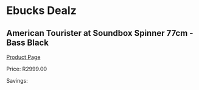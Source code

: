 
# Ebucks Dealz
## American Tourister at Soundbox Spinner 77cm - Bass Black
[Product Page](https://www.ebucks.com/web/shop/productSelected.do?prodId=1236161465&catId=365267763)

Price: R2999.00

Savings: 


	